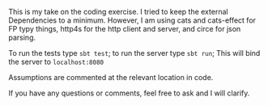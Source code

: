This is my take on the coding exercise. I tried to keep the external Dependencies
to a minimum. However, I am using cats and cats-effect for FP typy things, http4s
for the http client and server, and circe for json parsing.

To run the tests type `sbt test`; to run the server type `sbt run`; 
This will bind the server to `localhost:8080`

Assumptions are commented at the relevant location in code.

If you have any questions or comments, feel free to ask and I will clarify.
